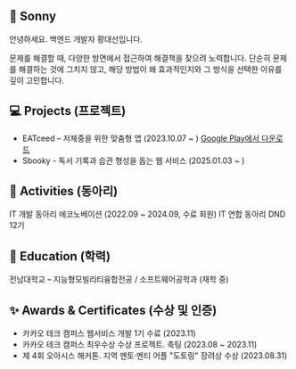## 🍯 Sonny
안녕하세요. 백엔드 개발자 황대선입니다.

문제를 해결할 때, 다양한 방면에서 접근하여 해결책을 찾으려 노력합니다. 단순히 문제를 해결하는 것에 그치지 않고, 해당 방법이 왜 효과적인지와 그 방식을 선택한 이유를 깊이 고민합니다.

## 💻 Projects (프로젝트)
- EATceed – 저체중을 위한 맞춤형 앱 (2023.10.07 ~ )
    [Google Play에서 다운로드](https://play.google.com/store/apps/details?id=com.gaebaljip.eatceed&hl=ko)
- Sbooky - 독서 기록과 습관 형성을 돕는 웹 서비스 (2025.01.03 ~ )

## 👥 Activities (동아리)
IT 개발 동아리 에코노베이션 (2022.09 ~ 2024.09, 수료 회원)
IT 연합 동아리 DND 12기 

## 🏫 Education (학력)
전남대학교 – 지능형모빌리티융합전공 / 소프트웨어공학과 (재학 중)

## ✨ Awards & Certificates (수상 및 인증)
- 카카오 테크 캠퍼스 웹서비스 개발 1기 수료 (2023.11)
- 카카오 테크 캠퍼스 최우수상 수상 프로젝트. 축팅 (2023.08 ~ 2023.11)
- 제 4회 오아시스 해커톤. 지역 멘토·멘티 어플 "도토링" 장려상 수상 (2023.08.31)
